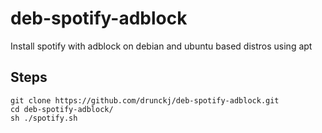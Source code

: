# deb-spotify-adblock
Install spotify with adblock on debian and ubuntu based distros using apt
## Steps
```
git clone https://github.com/drunckj/deb-spotify-adblock.git
cd deb-spotify-adblock/
sh ./spotify.sh
```
